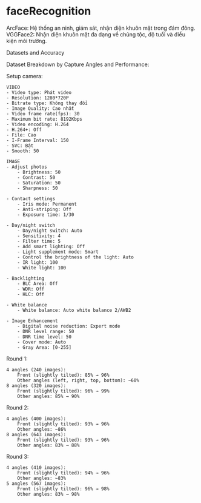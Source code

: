 # faceRecognition

<!-- lần 1
4 góc 240 -> 125 tấm: góc chính diện (nghiên vừa) 85% -> 96%, còn lại góc trái, phải, trên, dưới từ 60%
8 góc 320 -> 220 tấm: góc chính diện (nghiên vừa) 96% -> 99%, còn lại góc trái, phải, trên, dưới từ 85% -> 90%

lần 2 
4 góc 400 -> 100 tấm: góc chính diện (nghiên vừa) 93% -> 96%, còn lại góc trái, phải, trên, dưới từ 86%
8 góc 643 -> 192 tấm: góc chính diện (nghiên vừa) 93% -> 96%, còn lại góc trái, phải, trên, dưới từ 83% -> 88%

lần 3
4 góc 410 -> 121 tấm: góc chính diện (nghiên vừa) 94% -> 96%, còn lại góc trái, phải, trên, dưới từ 83%
8 góc 567 -> 222 tấm: góc chính diện (nghiên vừa) 96% -> 98%, còn lại góc trái, phải, trên, dưới từ 83% -> 98% -->

ArcFace:  Hệ thống an ninh, giám sát, nhận diện khuôn mặt trong đám đông.
VGGFace2: Nhận diện khuôn mặt đa dạng về chủng tộc, độ tuổi và điều kiện môi trường.

Datasets and Accuracy

Dataset Breakdown by Capture Angles and Performance:

Setup camera:

    VIDEO
    - Video type: Phát video
    - Resolution: 1280*720P
    - Bitrate type: Không thay đổi
    - Image Quality: Cao nhất
    - Video frame rate(fps): 30
    - Maximum bit rate: 8192Kbps
    - Video encoding: H.264
    - H.264+: Off
    - File: Cao
    - I-Frame Interval: 150
    - SVC: Bật
    - Smooth: 50

    IMAGE
    - Adjust photos
        - Brightness: 50
        - Contrast: 50
        - Saturation: 50
        - Sharpness: 50

    - Contact settings
        - Iris mode: Permanent
        - Anti-striping: Off
        - Exposure time: 1/30
    
    - Day/night switch
        - Day/night switch: Auto
        - Sensitivity: 4
        - Filter time: 5
        - Add smart lighting: Off
        - Light supplement mode: Smart
        - Control the brightness of the light: Auto
        - IR light: 100
        - White light: 100

    - Backlighting
        - BLC Area: Off
        - WDR: Off
        - HLC: Off

    - White balance
        - White balance: Auto white balance 2/AWB2

    - Image Enhancement
        - Digital noise reduction: Expert mode
        - DNR level range: 50
        - DNR time level: 50
        - Cover mode: Auto
        - Gray Area: [0-255]


Round 1:

    4 angles (240 images):
        Front (slightly tilted): 85% → 96%
        Other angles (left, right, top, bottom): ~60%
    8 angles (320 images):
        Front (slightly tilted): 96% → 99%
        Other angles: 85% → 90%

Round 2:

    4 angles (400 images):
        Front (slightly tilted): 93% → 96%
        Other angles: ~86%
    8 angles (643 images):
        Front (slightly tilted): 93% → 96%
        Other angles: 83% → 88%

Round 3:

    4 angles (410 images):
        Front (slightly tilted): 94% → 96%
        Other angles: ~83%
    5 angles (567 images):
        Front (slightly tilted): 96% → 98%
        Other angles: 83% → 98%
